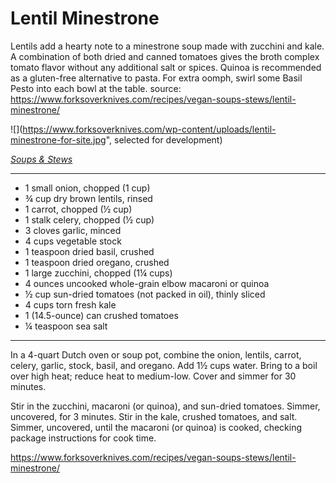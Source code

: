 # Lentil Minestrone

Lentils add a hearty note to a minestrone soup made with zucchini and kale. A combination of both dried and canned tomatoes gives the broth complex tomato flavor without any additional salt or spices. Quinoa is recommended as a gluten-free alternative to pasta. For extra oomph, swirl some Basil Pesto into each bowl at the table. 
source: https://www.forksoverknives.com/recipes/vegan-soups-stews/lentil-minestrone/

![](https://www.forksoverknives.com/wp-content/uploads/lentil-minestrone-for-site.jpg", selected for development)

*<a href="https://www.forksoverknives.com/recipes/vegan-soups-stews/">Soups &amp; Stews</a>*

---

- 1 small onion, chopped (1 cup)
- ¾ cup dry brown lentils, rinsed
- 1 carrot, chopped (½ cup)
- 1 stalk celery, chopped (½ cup)
- 3 cloves garlic, minced
- 4 cups vegetable stock
- 1 teaspoon dried basil, crushed
- 1 teaspoon dried oregano, crushed
- 1 large zucchini, chopped (1¼ cups)
- 4 ounces uncooked whole-grain elbow macaroni or quinoa
- ½ cup sun-dried tomatoes (not packed in oil), thinly sliced
- 4 cups torn fresh kale
- 1 (14.5-ounce) can crushed tomatoes
- ¼ teaspoon sea salt

---

In a 4-quart Dutch oven or soup pot, combine the onion, lentils, carrot, celery, garlic, stock, basil, and oregano. Add 1½ cups water. Bring to a boil over high heat; reduce heat to medium-low. Cover and simmer for 30 minutes.

Stir in the zucchini, macaroni (or quinoa), and sun-dried tomatoes. Simmer, uncovered, for 3 minutes. Stir in the kale, crushed tomatoes, and salt. Simmer, uncovered, until the macaroni (or quinoa) is cooked, checking package instructions for cook time. 

https://www.forksoverknives.com/recipes/vegan-soups-stews/lentil-minestrone/
